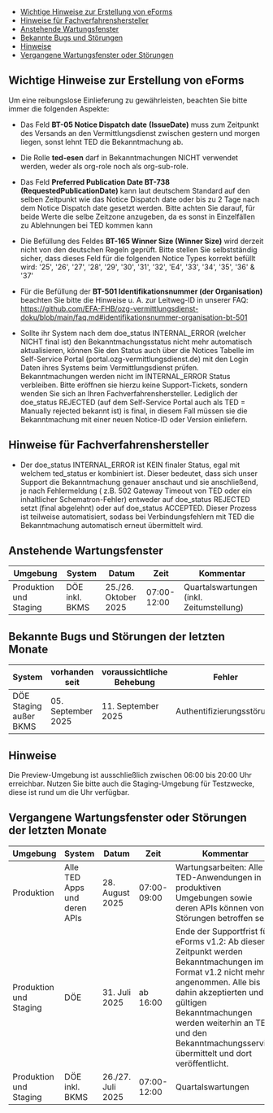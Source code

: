 - [Wichtige Hinweise zur Erstellung von eForms](#wichtige-hinweise-zur-erstellung-von-eforms)
- [Hinweise für Fachverfahrenshersteller](#hinweise-für-fachverfahrenshersteller)
- [Anstehende Wartungsfenster](#anstehende-wartungsfenster)
- [Bekannte Bugs und Störungen](#bekannte-bugs-und-störungen)
- [Hinweise](#hinweise)
- [Vergangene Wartungsfenster oder Störungen](#vergangene-wartungsfenster-oder-störungen)

## Wichtige Hinweise zur Erstellung von eForms 
Um eine reibungslose Einlieferung zu gewährleisten, beachten Sie bitte immer die folgenden Aspekte: 

- Das Feld **BT-05 Notice Dispatch date** **(IssueDate)** muss zum Zeitpunkt des Versands an den Vermittlungsdienst zwischen gestern und morgen liegen, sonst lehnt TED die Bekanntmachung ab. 
- Die Rolle **ted-esen** darf in Bekanntmachungen NICHT verwendet werden, weder als org-role noch als org-sub-role. 

- Das Feld **Preferred Publication Date BT-738 (RequestedPublicationDate)** kann laut deutschem Standard auf den selben Zeitpunkt wie das Notice Dispatch date oder bis zu 2 Tage nach dem Notice Dispatch date gesetzt werden. Bitte achten Sie darauf, für beide Werte die selbe Zeitzone anzugeben, da es sonst in Einzelfällen zu Ablehnungen bei TED kommen kann
- Die Befüllung des Feldes **BT-165 Winner Size (Winner Size)** wird derzeit nicht von den deutschen Regeln geprüft. Bitte stellen Sie selbstständig sicher, dass dieses Feld für die folgenden Notice Types korrekt befüllt wird: '25', '26', '27', '28', '29', '30', '31', '32', 'E4', '33', '34', '35', '36' & '37'
- Für die Befüllung der **BT-501 Identifikationsnummer (der Organisation)** beachten Sie bitte die Hinweise u. A. zur Leitweg-ID in unserer FAQ: https://github.com/EFA-FHB/ozg-vermittlungsdienst-doku/blob/main/faq.md#identifikationsnummer-organisation-bt-501
- Sollte ihr System nach dem doe_status INTERNAL_ERROR (welcher NICHT final ist) den Bekanntmachungsstatus nicht mehr automatisch aktualisieren, können Sie den Status auch über die Notices Tabelle im Self-Service Portal (portal.ozg-vermittlungsdienst.de) mit den Login Daten ihres Systems beim Vermittlungsdienst prüfen. Bekanntmachungen werden nicht im INTERNAL_ERROR Status verbleiben. Bitte eröffnen sie hierzu keine Support-Tickets, sondern wenden Sie sich an Ihren Fachverfahrenshersteller. Lediglich der doe_status REJECTED (auf dem Self-Service Portal auch als TED = Manually rejected bekannt ist) is final, in diesem Fall müssen sie die Bekanntmachung mit einer neuen Notice-ID oder Version einliefern. 


## Hinweise für Fachverfahrenshersteller
- Der doe_status INTERNAL_ERROR ist KEIN finaler Status, egal mit welchem ted_status er kombiniert ist. Dieser bedeutet, dass sich unser Support die Bekanntmachung genauer anschaut und sie anschließend, je nach Fehlermeldung ( z.B. 502 Gateway Timeout von TED oder ein inhaltlicher Schematron-Fehler) entweder auf doe_status REJECTED setzt (final abgelehnt) oder auf doe_status ACCEPTED. Dieser Prozess ist teilweise automatisiert, sodass bei Verbindungsfehlern mit TED die Bekanntmachung automatisch erneut übermittelt wird.

## Anstehende Wartungsfenster

| Umgebung    | System                           | Datum      | Zeit              | Kommentar           |
|-------------|----------------------------------|------------|-------------------|---------------------|
| Produktion und Staging | DÖE inkl. BKMS | 25./26. Oktober 2025 | 07:00-12:00 | Quartalswartungen (inkl. Zeitumstellung) |

## Bekannte Bugs und Störungen der letzten Monate

| System       | vorhanden seit | voraussichtliche Behebung | Fehler | Status |
|--------------|----------------|----------------------------|--------|--------|
| DÖE Staging außer BKMS | 05. September 2025 | 11. September 2025 | Authentifizierungsstörung | In Arbeit |

## Hinweise

Die Preview-Umgebung ist ausschließlich zwischen 06:00 bis 20:00 Uhr erreichbar. Nutzen Sie bitte auch die Staging-Umgebung für Testzwecke, diese ist rund um die Uhr verfügbar.

## Vergangene Wartungsfenster oder Störungen der letzten Monate

| Umgebung                 | System              | Datum      | Zeit              | Kommentar           |
|--------------------------|---------------------|------------|-------------------|---------------------|
| Produktion | Alle TED Apps und deren APIs | 28. August 2025 | 07:00-09:00 | Wartungsarbeiten: Alle TED-Anwendungen in produktiven Umgebungen sowie deren APIs können von Störungen betroffen sein |
| Produktion und Staging | DÖE  | 31. Juli 2025 | ab 16:00 | Ende der Supportfrist für eForms v1.2: Ab diesem Zeitpunkt werden Bekanntmachungen im Format v1.2 nicht mehr angenommen. Alle bis dahin akzeptierten und gültigen Bekanntmachungen werden weiterhin an TED und den Bekanntmachungsservice übermittelt und dort veröffentlicht. |
| Produktion und Staging | DÖE inkl. BKMS | 26./27. Juli 2025 | 07:00-12:00 | Quartalswartungen |

